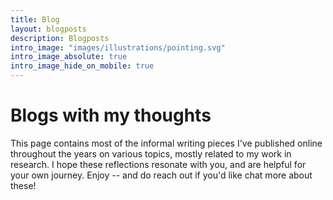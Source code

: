 ```yaml
---
title: Blog
layout: blogposts
description: Blogposts
intro_image: "images/illustrations/pointing.svg"
intro_image_absolute: true
intro_image_hide_on_mobile: true
---
```


# Blogs with my thoughts

This page contains most of the informal writing pieces I've published online throughout the years on various topics, mostly related to my work in research. I hope these reflections resonate with you, and are helpful for your own journey. Enjoy -- and do reach out if you'd like chat more about these!
